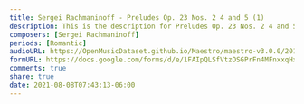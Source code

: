 ```yaml
---
title: Sergei Rachmaninoff - Preludes Op. 23 Nos. 2 4 and 5 (1)
description: This is the description for Preludes Op. 23 Nos. 2 4 and 5 by Sergei Rachmaninoff
composers: [Sergei Rachmaninoff]
periods: [Romantic]
audioURL: https://OpenMusicDataset.github.io/Maestro/maestro-v3.0.0/2018/MIDI-Unprocessed_Recital17-19_MID--AUDIO_19_R1_2018_wav--6.midi
formURL: https://docs.google.com/forms/d/e/1FAIpQLSfVtzOSGPrFn4MFnxxqHxUUvk4snNm6qOzUMBefhuz1envfwA/viewform
comments: true
share: true
date: 2021-08-08T07:43:13-06:00
---
```

